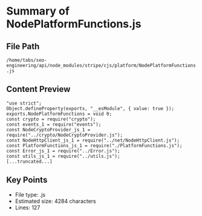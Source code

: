 # Summary of NodePlatformFunctions.js
  
## File Path
`/home/tabs/seo-engineering/api/node_modules/stripe/cjs/platform/NodePlatformFunctions.js`

## Content Preview
```
"use strict";
Object.defineProperty(exports, "__esModule", { value: true });
exports.NodePlatformFunctions = void 0;
const crypto = require("crypto");
const events_1 = require("events");
const NodeCryptoProvider_js_1 = require("../crypto/NodeCryptoProvider.js");
const NodeHttpClient_js_1 = require("../net/NodeHttpClient.js");
const PlatformFunctions_js_1 = require("./PlatformFunctions.js");
const Error_js_1 = require("../Error.js");
const utils_js_1 = require("../utils.js");
[...truncated...]
```

## Key Points
- File type: .js
- Estimated size: 4284 characters
- Lines: 127
